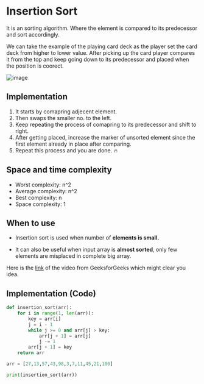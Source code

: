# Insertion Sort
 
It is an sorting algorithm. Where the element is compared to its predecessor and sort accordingly.

We can take the example of the playing card deck as the player set the card deck from higher to lower value. After picking up the card player compares it from the top and keep going down to its predecessor and placed when the position is coorect.

![image](https://user-images.githubusercontent.com/33658792/236674244-6b462795-c6a8-4483-bc2d-828be427aa24.png)

## Implementation

1. It starts by comapring adjecent element.
2. Then swaps the smaller no. to the left.
3. Keep repeating the process of comapring to its predecessor and shift to right.
4. After getting placed, increase the marker of unsorted element since the first element already in place after comparing.
5. Repeat this process and you are done. :fire:

## Space and time complexity

* Worst complexity: n^2
* Average complexity: n^2
* Best complexity: n
* Space complexity: 1

## When to use

- Insertion sort is used when number of **elements is small.**

- It can also be useful when input array is **almost sorted**, only few elements are misplaced in complete big array.

Here is the [link](https://www.youtube.com/watch?v=OGzPmgsI-pQ) of the video from GeeksforGeeks which might clear you idea.

## Implementation (Code)

```python
def insertion_sort(arr):
    for i in range(1, len(arr)):
        key = arr[i]
        j = i - 1
        while j >= 0 and arr[j] > key:
            arr[j + 1] = arr[j]
            j -= 1
        arr[j + 1] = key
    return arr

arr = [27,13,57,43,98,3,7,11,45,21,100]

print(insertion_sort(arr))
```
